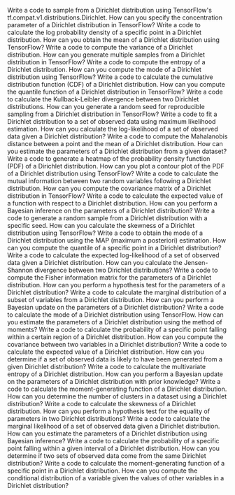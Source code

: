 Write a code to sample from a Dirichlet distribution using TensorFlow's tf.compat.v1.distributions.Dirichlet.
How can you specify the concentration parameter of a Dirichlet distribution in TensorFlow?
Write a code to calculate the log probability density of a specific point in a Dirichlet distribution.
How can you obtain the mean of a Dirichlet distribution using TensorFlow?
Write a code to compute the variance of a Dirichlet distribution.
How can you generate multiple samples from a Dirichlet distribution in TensorFlow?
Write a code to compute the entropy of a Dirichlet distribution.
How can you compute the mode of a Dirichlet distribution using TensorFlow?
Write a code to calculate the cumulative distribution function (CDF) of a Dirichlet distribution.
How can you compute the quantile function of a Dirichlet distribution in TensorFlow?
Write a code to calculate the Kullback-Leibler divergence between two Dirichlet distributions.
How can you generate a random seed for reproducible sampling from a Dirichlet distribution in TensorFlow?
Write a code to fit a Dirichlet distribution to a set of observed data using maximum likelihood estimation.
How can you calculate the log-likelihood of a set of observed data given a Dirichlet distribution?
Write a code to compute the Mahalanobis distance between a point and the mean of a Dirichlet distribution.
How can you estimate the parameters of a Dirichlet distribution from a given dataset?
Write a code to generate a heatmap of the probability density function (PDF) of a Dirichlet distribution.
How can you plot a contour plot of the PDF of a Dirichlet distribution using TensorFlow?
Write a code to calculate the mutual information between two random variables following a Dirichlet distribution.
How can you compute the covariance matrix of a Dirichlet distribution in TensorFlow?
Write a code to calculate the expected value of a function with respect to a Dirichlet distribution.
How can you perform a Bayesian inference on the parameters of a Dirichlet distribution?
Write a code to generate a random sample from a Dirichlet distribution with a specific seed.
How can you calculate the skewness of a Dirichlet distribution using TensorFlow?
Write a code to obtain the mode of a Dirichlet distribution using the MAP (maximum a posteriori) estimation.
How can you compute the quantile of a specific point in a Dirichlet distribution?
Write a code to calculate the expected log-likelihood of a set of observed data given a Dirichlet distribution.
How can you calculate the Jensen-Shannon divergence between two Dirichlet distributions?
Write a code to compute the Fisher information matrix for the parameters of a Dirichlet distribution.
How can you perform a hypothesis test for the parameters of a Dirichlet distribution?
Write a code to calculate the marginal distribution of a subset of variables from a Dirichlet distribution.
How can you perform a Bayesian update on the parameters of a Dirichlet distribution?
Write a code to calculate the mode of a Dirichlet distribution using TensorFlow.
How can you estimate the parameters of a Dirichlet distribution using the method of moments?
Write a code to calculate the probability of a specific point falling within a certain region of a Dirichlet distribution.
How can you compute the covariance between two variables in a Dirichlet distribution?
Write a code to calculate the expected value of a Dirichlet distribution.
How can you determine if a set of observed data is likely to have been generated from a given Dirichlet distribution?
Write a code to calculate the multivariate entropy of a Dirichlet distribution.
How can you perform a Bayesian update on the parameters of a Dirichlet distribution with prior knowledge?
Write a code to calculate the moment-generating function of a Dirichlet distribution.
How can you determine the number of clusters in a dataset using a Dirichlet distribution?
Write a code to calculate the skewness of a Dirichlet distribution.
How can you perform a hypothesis test for the equality of parameters in two Dirichlet distributions?
Write a code to calculate the marginal likelihood of a set of observed data given a Dirichlet distribution.
How can you estimate the parameters of a Dirichlet distribution using Bayesian inference?
Write a code to calculate the probability of a specific point falling within a given interval of a Dirichlet distribution.
How can you determine if two sets of observed data come from the same Dirichlet distribution?
Write a code to calculate the moment-generating function of a specific point in a Dirichlet distribution.
How can you compute the conditional distribution of a variable given the values of other variables in a Dirichlet distribution?